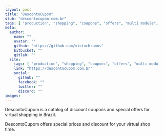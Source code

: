 ```yaml
---
layout: post
title: "DescontoCupom"
stub: "descontocupom.com.br"
tags: [ "production", "shopping", "coupons", "offers", "multi module", "acl", "redis", "assets manager", "social login", "facebook", "affiliate marketing", "phalcon 3x", "responsive design" ]
meta:
  author:
    name: ""
    avatar: ""
    github: "https://github.com/victorhramos"
    bitbucket: ""
    gitlab: ""
  site:
    tags: [ "production", "shopping", "coupons", "offers", "multi module", "acl", "redis", "assets manager", "social login", "facebook", "affiliate marketing", "phalcon 3x", "responsive design" ]
    link: "https://descontocupom.com.br"
    social:
      github: ""
      facebook: ""
      twitter: ""
      discord: ""
images:
---
```

DescontoCupom is a catalog of discount coupons and special offers for virtual shopping in Brazil.

DescontoCupom offers special prices and discount for your virtual shop time.
<!--more-->
